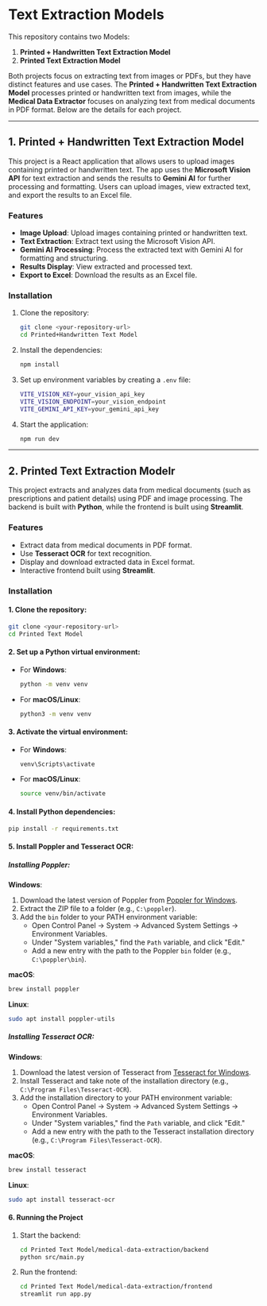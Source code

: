 # Text Extraction Models

This repository contains two Models: 

1. **Printed + Handwritten Text Extraction Model**
2. **Printed Text Extraction Model**

Both projects focus on extracting text from images or PDFs, but they have distinct features and use cases. The **Printed + Handwritten Text Extraction Model** processes printed or handwritten text from images, while the **Medical Data Extractor** focuses on analyzing text from medical documents in PDF format. Below are the details for each project.

---

## 1. Printed + Handwritten Text Extraction Model

This project is a React application that allows users to upload images containing printed or handwritten text. The app uses the **Microsoft Vision API** for text extraction and sends the results to **Gemini AI** for further processing and formatting. Users can upload images, view extracted text, and export the results to an Excel file.

### Features

- **Image Upload**: Upload images containing printed or handwritten text.
- **Text Extraction**: Extract text using the Microsoft Vision API.
- **Gemini AI Processing**: Process the extracted text with Gemini AI for formatting and structuring.
- **Results Display**: View extracted and processed text.
- **Export to Excel**: Download the results as an Excel file.

### Installation

1. Clone the repository:
   ```bash
   git clone <your-repository-url>
   cd Printed+Handwritten Text Model
   ```

2. Install the dependencies:
   ```bash
   npm install
   ```

3. Set up environment variables by creating a `.env` file:
   ```bash
   VITE_VISION_KEY=your_vision_api_key
   VITE_VISION_ENDPOINT=your_vision_endpoint
   VITE_GEMINI_API_KEY=your_gemini_api_key
   ```

4. Start the application:
   ```bash
   npm run dev
   ```

---

## 2. Printed Text Extraction Modelr

This project extracts and analyzes data from medical documents (such as prescriptions and patient details) using PDF and image processing. The backend is built with **Python**, while the frontend is built using **Streamlit**.

### Features

- Extract data from medical documents in PDF format.
- Use **Tesseract OCR** for text recognition.
- Display and download extracted data in Excel format.
- Interactive frontend built using **Streamlit**.

### Installation

#### 1. Clone the repository:
   ```bash
   git clone <your-repository-url>
   cd Printed Text Model
   ```

#### 2. Set up a Python virtual environment:

- For **Windows**:
  ```bash
  python -m venv venv
  ```

- For **macOS/Linux**:
  ```bash
  python3 -m venv venv
  ```

#### 3. Activate the virtual environment:

- For **Windows**:
  ```bash
  venv\Scripts\activate
  ```

- For **macOS/Linux**:
  ```bash
  source venv/bin/activate
  ```

#### 4. Install Python dependencies:
   ```bash
   pip install -r requirements.txt
   ```

#### 5. Install **Poppler** and **Tesseract OCR**:

##### Installing **Poppler**:

**Windows**:
1. Download the latest version of Poppler from [Poppler for Windows](http://blog.alivate.com.au/poppler-windows/).
2. Extract the ZIP file to a folder (e.g., `C:\poppler`).
3. Add the `bin` folder to your PATH environment variable:
   - Open Control Panel -> System -> Advanced System Settings -> Environment Variables.
   - Under "System variables," find the `Path` variable, and click "Edit."
   - Add a new entry with the path to the Poppler `bin` folder (e.g., `C:\poppler\bin`).
   
**macOS**:
   ```bash
   brew install poppler
   ```

**Linux**:
   ```bash
   sudo apt install poppler-utils
   ```

##### Installing **Tesseract OCR**:

**Windows**:
1. Download the latest version of Tesseract from [Tesseract for Windows](https://github.com/UB-Mannheim/tesseract/wiki).
2. Install Tesseract and take note of the installation directory (e.g., `C:\Program Files\Tesseract-OCR`).
3. Add the installation directory to your PATH environment variable:
   - Open Control Panel -> System -> Advanced System Settings -> Environment Variables.
   - Under "System variables," find the `Path` variable, and click "Edit."
   - Add a new entry with the path to the Tesseract installation directory (e.g., `C:\Program Files\Tesseract-OCR`).

**macOS**:
   ```bash
   brew install tesseract
   ```

**Linux**:
   ```bash
   sudo apt install tesseract-ocr
   ```

#### 6. Running the Project

1. Start the backend:
   ```bash
   cd Printed Text Model/medical-data-extraction/backend
   python src/main.py
   ```

2. Run the frontend:
   ```bash
   cd Printed Text Model/medical-data-extraction/frontend
   streamlit run app.py
   ```